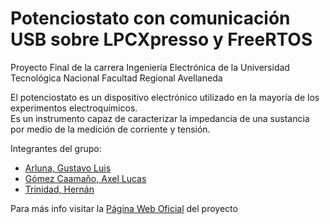 # Potenciostato con comunicación USB sobre LPCXpresso y FreeRTOS

Proyecto Final de la carrera Ingeniería Electrónica de la Universidad Tecnológica Nacional Facultad Regional Avellaneda <br>

El potenciostato es un dispositivo electrónico utilizado en la mayoría de los experimentos electroquímicos.<br>
Es un instrumento capaz de caracterizar la impedancia de una sustancia por medio de la medición de corriente y tensión.<br>

Integrantes del grupo:
- [Arluna, Gustavo Luis](mailto:gustavoarluna@gmail.com)<br>
- [Gómez Caamaño, Axel Lucas](mailto:gomezaxel.lucas@gmail.com)<br>
- [Trinidad, Hernán](mailto:htrinidad@dblandit.com)<br>

Para más info visitar la [Página Web Oficial](potenciostato.github.io) del proyecto
